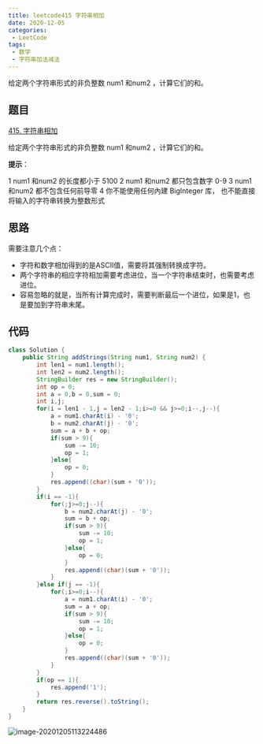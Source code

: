 ```yaml
---
title: leetcode415 字符串相加
date: 2020-12-05
categories:
 - LeetCode
tags:
 - 数学
 - 字符串加法减法
---
```


给定两个字符串形式的非负整数 num1 和num2 ，计算它们的和。

<!-- more -->



## 题目

[415. 字符串相加](https://leetcode-cn.com/problems/add-strings/)

给定两个字符串形式的非负整数 num1 和num2 ，计算它们的和。

 

**提示**：

1 num1 和num2 的长度都小于 5100
2 num1 和num2 都只包含数字 0-9
3 num1 和num2 都不包含任何前导零
4 你不能使用任何內建 BigInteger 库， 也不能直接将输入的字符串转换为整数形式

## 思路

需要注意几个点：

- 字符和数字相加得到的是ASCII值，需要将其强制转换成字符。
- 两个字符串的相应字符相加需要考虑进位，当一个字符串结束时，也需要考虑进位。
- 容易忽略的就是，当所有计算完成时，需要判断最后一个进位，如果是1，也是要加到字符串末尾。

## 代码



```java
class Solution {
    public String addStrings(String num1, String num2) {
        int len1 = num1.length();
        int len2 = num2.length();
        StringBuilder res = new StringBuilder();
        int op = 0;
        int a = 0,b = 0,sum = 0;
        int i,j;
        for(i = len1 - 1,j = len2 - 1;i>=0 && j>=0;i--,j--){
            a = num1.charAt(i) - '0';
            b = num2.charAt(j) - '0';
            sum = a + b + op;
            if(sum > 9){
                sum -= 10;
                op = 1;
            }else{
                op = 0;
            }
            res.append((char)(sum + '0'));
        }
        if(i == -1){
            for(;j>=0;j--){
                b = num2.charAt(j) - '0';
                sum = b + op;
                if(sum > 9){
                    sum -= 10;
                    op = 1;
                }else{
                    op = 0;
                }
                res.append((char)(sum + '0'));
            }
        }else if(j == -1){
            for(;i>=0;i--){
                a = num1.charAt(i) - '0';
                sum = a + op;
                if(sum > 9){
                    sum -= 10;
                    op = 1;
                }else{
                    op = 0;
                }
                res.append((char)(sum + '0'));
            }
        }
        if(op == 1){
            res.append('1');
        }
        return res.reverse().toString();
    }
}
```

![image-20201205113224486](https://i.loli.net/2020/12/05/qFdDp25kbUSw9yf.png)